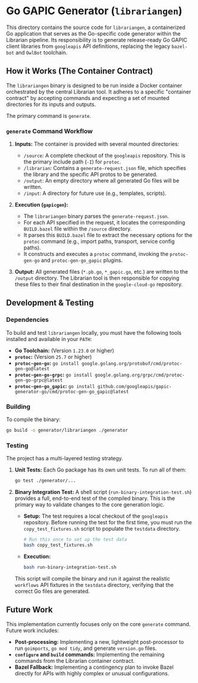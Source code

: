 # Go GAPIC Generator (`librariangen`)

This directory contains the source code for `librariangen`, a containerized Go application that serves as the Go-specific code generator within the Librarian pipeline. Its responsibility is to generate release-ready Go GAPIC client libraries from `googleapis` API definitions, replacing the legacy `bazel-bot` and `OwlBot` toolchain.

## How it Works (The Container Contract)

The `librariangen` binary is designed to be run inside a Docker container orchestrated by the central Librarian tool. It adheres to a specific "container contract" by accepting commands and expecting a set of mounted directories for its inputs and outputs.

The primary command is `generate`.

### `generate` Command Workflow

1.  **Inputs:** The container is provided with several mounted directories:
    *   `/source`: A complete checkout of the `googleapis` repository. This is the primary include path (`-I`) for `protoc`.
    *   `/librarian`: Contains a `generate-request.json` file, which specifies the library and the specific API protos to be generated.
    *   `/output`: An empty directory where all generated Go files will be written.
    *   `/input`: A directory for future use (e.g., templates, scripts).

2.  **Execution (`gapicgen`):**
    *   The `librariangen` binary parses the `generate-request.json`.
    *   For each API specified in the request, it locates the corresponding `BUILD.bazel` file within the `/source` directory.
    *   It parses this `BUILD.bazel` file to extract the necessary options for the `protoc` command (e.g., import paths, transport, service config paths).
    *   It constructs and executes a `protoc` command, invoking the `protoc-gen-go` and `protoc-gen-go_gapic` plugins.

3.  **Output:** All generated files (`*.pb.go`, `*_gapic.go`, etc.) are written to the `/output` directory. The Librarian tool is then responsible for copying these files to their final destination in the `google-cloud-go` repository.

## Development & Testing

### Dependencies

To build and test `librariangen` locally, you must have the following tools installed and available in your `PATH`:

*   **Go Toolchain:** (Version `1.23.0` or higher)
*   **`protoc`:** (Version `25.7` or higher)
*   **`protoc-gen-go`:** `go install google.golang.org/protobuf/cmd/protoc-gen-go@latest`
*   **`protoc-gen-go-grpc`:** `go install google.golang.org/grpc/cmd/protoc-gen-go-grpc@latest`
*   **`protoc-gen-go_gapic`:** `go install github.com/googleapis/gapic-generator-go/cmd/protoc-gen-go_gapic@latest`

### Building

To compile the binary:
```bash
go build -o generator/librariangen ./generator
```

### Testing

The project has a multi-layered testing strategy.

1.  **Unit Tests:** Each Go package has its own unit tests. To run all of them:
    ```bash
    go test ./generator/...
    ```

2.  **Binary Integration Test:** A shell script (`run-binary-integration-test.sh`) provides a full, end-to-end test of the compiled binary. This is the primary way to validate changes to the core generation logic.
    *   **Setup:** The test requires a local checkout of the `googleapis` repository. Before running the test for the first time, you must run the `copy_test_fixtures.sh` script to populate the `testdata` directory.
        ```bash
        # Run this once to set up the test data
        bash copy_test_fixtures.sh
        ```
    *   **Execution:**
        ```bash
        bash run-binary-integration-test.sh
        ```
    This script will compile the binary and run it against the realistic `workflows` API fixtures in the `testdata` directory, verifying that the correct Go files are generated.

## Future Work

This implementation currently focuses only on the core `generate` command. Future work includes:

*   **Post-processing:** Implementing a new, lightweight post-processor to run `goimports`, `go mod tidy`, and generate `version.go` files.
*   **`configure` and `build` commands:** Implementing the remaining commands from the Librarian container contract.
*   **Bazel Fallback:** Implementing a contingency plan to invoke Bazel directly for APIs with highly complex or unusual configurations.
